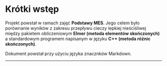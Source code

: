 # Krótki wstęp
Projekt powstał w ramach zajęć **Podstawy MES**. Jego celem było porównanie wyników z zakresu przepływu cieczy lepkiej nieściśliwej między pakietem obliczeniowym **Elmer (metoda elementów skończonych)** a standardowym programem napisanym w języku **C++ (metoda różnic skończonych)**.  
  
Dokument powstał przy użyciu języka znacznków Markdown.
***


